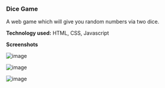### Dice Game

A web game which will give you random numbers via two dice.

**Technology used:** HTML, CSS, Javascript

**Screenshots**

![image](https://github.com/shivani8136/dice-game/assets/132598980/73893189-be9d-4841-b331-1141cb801b98)

![image](https://github.com/shivani8136/dice-game/assets/132598980/5ac812ea-61a8-4f26-a491-20be231087ed)

![image](https://github.com/shivani8136/dice-game/assets/132598980/6e2da428-2fbb-4260-9e71-b2e9b1f8327b)


